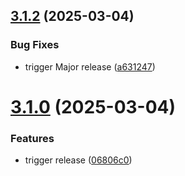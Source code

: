 ## [3.1.2](https://github.com/esolonchenko/du-semantic-release/compare/v3.1.1...v3.1.2) (2025-03-04)


### Bug Fixes

* trigger Major release ([a631247](https://github.com/esolonchenko/du-semantic-release/commit/a631247659f5ffa8f31f050b2497b87c9b5ad66a))

# [3.1.0](https://github.com/esolonchenko/du-semantic-release/compare/v3.0.0...v3.1.0) (2025-03-04)


### Features

* trigger release ([06806c0](https://github.com/esolonchenko/du-semantic-release/commit/06806c07262123a156941355a169019421d08af3))
